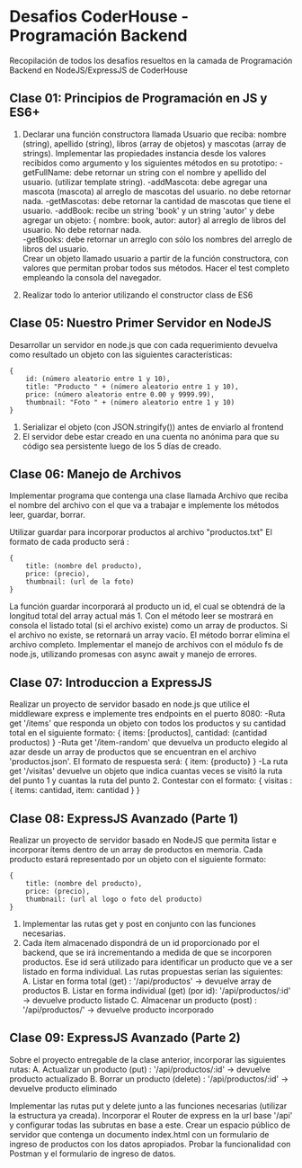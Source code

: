 # Desafios CoderHouse - Programación Backend

Recopilación de todos los desafíos resueltos en la camada de Programación Backend en NodeJS/ExpressJS de CoderHouse

## Clase 01: Principios de Programación en JS y ES6+

1. Declarar una función constructora llamada Usuario que reciba: nombre (string), apellido (string), libros (array de objetos) y mascotas (array de strings).
   Implementar las propiedades instancia desde los valores recibidos como argumento y los siguientes métodos en su prototipo:
   -getFullName: debe retornar un string con el nombre y apellido del usuario. (utilizar template string).
   -addMascota: debe agregar una mascota (mascota) al arreglo de mascotas del usuario. no debe retornar nada.
   -getMascotas: debe retornar la cantidad de mascotas que tiene el usuario.
   -addBook: recibe un string 'book' y un string 'autor' y debe agregar un objeto: { nombre: book, autor: autor} al arreglo de libros del usuario. No debe retornar nada.  
   -getBooks: debe retornar un arreglo con sólo los nombres del arreglo de libros del usuario.  
   Crear un objeto llamado usuario a partir de la función constructora, con valores que permitan probar todos sus métodos. Hacer el test completo empleando la consola del navegador.

2. Realizar todo lo anterior utilizando el constructor class de ES6

## Clase 05: Nuestro Primer Servidor en NodeJS

Desarrollar un servidor en node.js que con cada requerimiento devuelva como resultado un objeto con las siguientes características:

```
{
    id: (número aleatorio entre 1 y 10),
    title: "Producto " + (número aleatorio entre 1 y 10),
    price: (número aleatorio entre 0.00 y 9999.99),
    thumbnail: "Foto " + (número aleatorio entre 1 y 10)
}
```

1. Serializar el objeto (con JSON.stringify()) antes de enviarlo al frontend
2. El servidor debe estar creado en una cuenta no anónima para que su código sea persistente luego de los 5 días de creado.

## Clase 06: Manejo de Archivos

Implementar programa que contenga una clase llamada Archivo que reciba el nombre del archivo con el que va a trabajar e implemente los métodos leer, guardar, borrar.

Utilizar guardar para incorporar productos al archivo "productos.txt"
El formato de cada producto será :

```
{
    title: (nombre del producto),
    price: (precio),
    thumbnail: (url de la foto)
}
```

La función guardar incorporará al producto un id, el cual se obtendrá de la longitud total del array actual más 1.
Con el método leer se mostrará en consola el listado total (si el archivo existe) como un array de productos. Si el archivo no existe, se retornará un array vacío.
El método borrar elimina el archivo completo.
Implementar el manejo de archivos con el módulo fs de node.js, utilizando promesas con async await y manejo de errores.

## Clase 07: Introduccion a ExpressJS

Realizar un proyecto de servidor basado en node.js que utilice el middleware express e implemente tres endpoints en el puerto 8080:
-Ruta get '/items' que responda un objeto con todos los productos y su cantidad total en el siguiente formato: { items: [productos], cantidad: (cantidad productos) }
-Ruta get '/item-random' que devuelva un producto elegido al azar desde un array de productos que se encuentran en el archivo 'productos.json'. El formato de respuesta será: { item: {producto} }
-La ruta get '/visitas' devuelve un objeto que indica cuantas veces se visitó la ruta del punto 1 y cuantas la ruta del punto 2. Contestar con el formato: { visitas : { items: cantidad, item: cantidad } }

## Clase 08: ExpressJS Avanzado (Parte 1)

Realizar un proyecto de servidor basado en NodeJS que permita listar e incorporar ítems dentro de un array de productos en memoria. Cada producto estará representado por un objeto con el siguiente formato:

```
{
    title: (nombre del producto),
    price: (precio),
    thumbnail: (url al logo o foto del producto)
}
```

1. Implementar las rutas get y post en conjunto con las funciones necesarias.
2. Cada ítem almacenado dispondrá de un id proporcionado por el backend, que se irá incrementando a medida de que se incorporen productos. Ese id será utilizado para identificar un producto que ve a ser listado en forma individual.
   Las rutas propuestas serían las siguientes:
   A. Listar en forma total (get) : '/api/productos' -> devuelve array de productos
   B. Listar en forma individual (get) (por id): '/api/productos/:id' -> devuelve producto listado
   C. Almacenar un producto (post) : '/api/productos/' -> devuelve producto incorporado

## Clase 09: ExpressJS Avanzado (Parte 2)

Sobre el proyecto entregable de la clase anterior, incorporar las siguientes rutas:
A. Actualizar un producto (put) : '/api/productos/:id' -> devuelve producto actualizado
B. Borrar un producto (delete) : '/api/productos/:id' -> devuelve producto eliminado

Implementar las rutas put y delete junto a las funciones necesarias (utilizar la estructura ya creada).
Incorporar el Router de express en la url base '/api' y configurar todas las subrutas en base a este.
Crear un espacio público de servidor que contenga un documento index.html con un formulario de ingreso de productos con los datos apropiados.
Probar la funcionalidad con Postman y el formulario de ingreso de datos.

